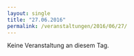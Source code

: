 ```yaml
---
layout: single
title: "27.06.2016"
permalink: /veranstaltungen/2016/06/27/
---
```


Keine Veranstaltung an diesem Tag.
